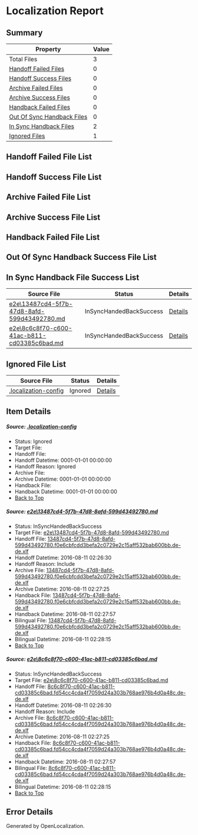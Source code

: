 # <a name='report-top'></a> Localization Report

## Summary
 Property | Value 
 -------- | ----- 
 Total Files | 3
[ Handoff Failed Files ](#handoff-failed-list)| 0
[ Handoff Success Files ](#handoff-success-list)| 0
[ Archive Failed Files ](#archive-failed-list)| 0
[ Archive Success Files ](#archive-success-list)| 0
[ Handback Failed Files ](#handback-failed-list)| 0
[ Out Of Sync Handback Files ](#outofsync-handback-success-list)| 0
[ In Sync Handback Files ](#insync-handback-success-list)| 2
[ Ignored Files ](#ignored-list)| 1

## <a name='handoff-failed-list'></a> Handoff Failed File List

## <a name='handoff-success-list'></a> Handoff Success File List

## <a name='archive-failed-list'></a> Archive Failed File List

## <a name='archive-success-list'></a> Archive Success File List

## <a name='handback-failed-list'></a> Handback Failed File List

## <a name='outofsync-handback-success-list'></a> Out Of Sync Handback Success File List

## <a name='insync-handback-success-list'></a> In Sync Handback File Success List
 Source File | Status | Details 
 ----------- | ------ | ------- 
 [e2e\13487cd4-5f7b-47d8-8afd-599d43492780.md](https://github.com/OpenLocalizationTestOrg/oltest/blob/15a93f81c17423fb39bbf30fd491b093766c68ab/e2e/13487cd4-5f7b-47d8-8afd-599d43492780.md) | InSyncHandedBackSuccess | [Details](#3179b957661024f6caac00fc5568fc7d4dfed4ee1)
 [e2e\8c6c8f70-c600-41ac-b811-cd03385c6bad.md](https://github.com/OpenLocalizationTestOrg/oltest/blob/15a93f81c17423fb39bbf30fd491b093766c68ab/e2e/8c6c8f70-c600-41ac-b811-cd03385c6bad.md) | InSyncHandedBackSuccess | [Details](#826a25c49c1aa57e7c1a66b9b2ab466bee6d5b282)

## <a name='ignored-list'></a> Ignored File List
 Source File | Status | Details 
 ----------- | ------ | ------- 
 [.localization-config](https://github.com/OpenLocalizationTestOrg/oltest/blob/15a93f81c17423fb39bbf30fd491b093766c68ab/.localization-config) | Ignored | [Details](#3d4f252ac210baf56311d7e97dcc2db10974dbd20)

## Item Details
##### <a name='3d4f252ac210baf56311d7e97dcc2db10974dbd20'></a> Source: [.localization-config](https://github.com/OpenLocalizationTestOrg/oltest/blob/15a93f81c17423fb39bbf30fd491b093766c68ab/.localization-config)
* Status: Ignored
* Target File: 
* Handoff File: 
* Handoff Datetime: 0001-01-01 00:00:00
* Handoff Reason: Ignored
* Archive File: 
* Archive Datetime: 0001-01-01 00:00:00
* Handback File: 
* Handback Datetime: 0001-01-01 00:00:00
* [Back to Top](#report-top)

##### <a name='3179b957661024f6caac00fc5568fc7d4dfed4ee1'></a> Source: [e2e\13487cd4-5f7b-47d8-8afd-599d43492780.md](https://github.com/OpenLocalizationTestOrg/oltest/blob/15a93f81c17423fb39bbf30fd491b093766c68ab/e2e/13487cd4-5f7b-47d8-8afd-599d43492780.md)
* Status: InSyncHandedBackSuccess
* Target File: [e2e\13487cd4-5f7b-47d8-8afd-599d43492780.md](https://github.com/OpenLocalizationTestOrg/ol-test-dede/blob/76cd3370fcf7f42e022a539f2df7aabb991818f9/e2e/13487cd4-5f7b-47d8-8afd-599d43492780.md)
* Handoff File: [13487cd4-5f7b-47d8-8afd-599d43492780.f0e6cbfcdd3befa2c0729e2c15aff532bab600bb.de-de.xlf](https://github.com/OpenLocalizationTestOrg/olhandoff-e2e/blob/c13379c08441f2c7e9b7ee9455e28ae41b017b91/ol-handoff/OpenLocalizationTestOrg/ol-test-dede/ci/ht/13487cd4-5f7b-47d8-8afd-599d43492780.f0e6cbfcdd3befa2c0729e2c15aff532bab600bb.de-de.xlf)
* Handoff Datetime: 2016-08-11 02:26:30
* Handoff Reason: Include
* Archive File: [13487cd4-5f7b-47d8-8afd-599d43492780.f0e6cbfcdd3befa2c0729e2c15aff532bab600bb.de-de.xlf](https://github.com/OpenLocalizationTestOrg/olhandoff-e2e/blob/2a03a0b07f5bfe479e65534c3d0d566d858dd412/ol-archive/OpenLocalizationTestOrg/ol-test-dede/ci/ht/13487cd4-5f7b-47d8-8afd-599d43492780.f0e6cbfcdd3befa2c0729e2c15aff532bab600bb.de-de.xlf)
* Archive Datetime: 2016-08-11 02:27:25
* Handback File: [13487cd4-5f7b-47d8-8afd-599d43492780.f0e6cbfcdd3befa2c0729e2c15aff532bab600bb.de-de.xlf](https://github.com/OpenLocalizationTestOrg/olhandback-e2e/blob/b8d25eef5e58f157714621274f33c9aa0108103e/ol-handback/OpenLocalizationTestOrg/ol-test-dede/ci/ht/13487cd4-5f7b-47d8-8afd-599d43492780.f0e6cbfcdd3befa2c0729e2c15aff532bab600bb.de-de.xlf)
* Handback Datetime: 2016-08-11 02:27:57
* Bilingual File: [13487cd4-5f7b-47d8-8afd-599d43492780.f0e6cbfcdd3befa2c0729e2c15aff532bab600bb.de-de.xlf](https://github.com/OpenLocalizationTestOrg/olhandback-e2e/blob/b8d25eef5e58f157714621274f33c9aa0108103e/ol-handback/OpenLocalizationTestOrg/ol-test-dede/ci/ht/13487cd4-5f7b-47d8-8afd-599d43492780.f0e6cbfcdd3befa2c0729e2c15aff532bab600bb.de-de.xlf)
* Bilingual Datetime: 2016-08-11 02:28:15
* [Back to Top](#report-top)

##### <a name='826a25c49c1aa57e7c1a66b9b2ab466bee6d5b282'></a> Source: [e2e\8c6c8f70-c600-41ac-b811-cd03385c6bad.md](https://github.com/OpenLocalizationTestOrg/oltest/blob/15a93f81c17423fb39bbf30fd491b093766c68ab/e2e/8c6c8f70-c600-41ac-b811-cd03385c6bad.md)
* Status: InSyncHandedBackSuccess
* Target File: [e2e\8c6c8f70-c600-41ac-b811-cd03385c6bad.md](https://github.com/OpenLocalizationTestOrg/ol-test-dede/blob/76cd3370fcf7f42e022a539f2df7aabb991818f9/e2e/8c6c8f70-c600-41ac-b811-cd03385c6bad.md)
* Handoff File: [8c6c8f70-c600-41ac-b811-cd03385c6bad.fd54cc4cda4f7059d24a303b768ae976b4d0a48c.de-de.xlf](https://github.com/OpenLocalizationTestOrg/olhandoff-e2e/blob/c13379c08441f2c7e9b7ee9455e28ae41b017b91/ol-handoff/OpenLocalizationTestOrg/ol-test-dede/ci/ht/8c6c8f70-c600-41ac-b811-cd03385c6bad.fd54cc4cda4f7059d24a303b768ae976b4d0a48c.de-de.xlf)
* Handoff Datetime: 2016-08-11 02:26:30
* Handoff Reason: Include
* Archive File: [8c6c8f70-c600-41ac-b811-cd03385c6bad.fd54cc4cda4f7059d24a303b768ae976b4d0a48c.de-de.xlf](https://github.com/OpenLocalizationTestOrg/olhandoff-e2e/blob/2a03a0b07f5bfe479e65534c3d0d566d858dd412/ol-archive/OpenLocalizationTestOrg/ol-test-dede/ci/ht/8c6c8f70-c600-41ac-b811-cd03385c6bad.fd54cc4cda4f7059d24a303b768ae976b4d0a48c.de-de.xlf)
* Archive Datetime: 2016-08-11 02:27:25
* Handback File: [8c6c8f70-c600-41ac-b811-cd03385c6bad.fd54cc4cda4f7059d24a303b768ae976b4d0a48c.de-de.xlf](https://github.com/OpenLocalizationTestOrg/olhandback-e2e/blob/b8d25eef5e58f157714621274f33c9aa0108103e/ol-handback/OpenLocalizationTestOrg/ol-test-dede/ci/ht/8c6c8f70-c600-41ac-b811-cd03385c6bad.fd54cc4cda4f7059d24a303b768ae976b4d0a48c.de-de.xlf)
* Handback Datetime: 2016-08-11 02:27:57
* Bilingual File: [8c6c8f70-c600-41ac-b811-cd03385c6bad.fd54cc4cda4f7059d24a303b768ae976b4d0a48c.de-de.xlf](https://github.com/OpenLocalizationTestOrg/olhandback-e2e/blob/b8d25eef5e58f157714621274f33c9aa0108103e/ol-handback/OpenLocalizationTestOrg/ol-test-dede/ci/ht/8c6c8f70-c600-41ac-b811-cd03385c6bad.fd54cc4cda4f7059d24a303b768ae976b4d0a48c.de-de.xlf)
* Bilingual Datetime: 2016-08-11 02:28:15
* [Back to Top](#report-top)


## Error Details

Generated by OpenLocalization.
